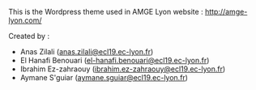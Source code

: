 This is the Wordpress theme used in AMGE Lyon website : http://amge-lyon.com/

Created by :

- Anas Zilali (anas.zilali@ecl19.ec-lyon.fr)
- El Hanafi Benouari (el-hanafi.benouari@ecl19.ec-lyon.fr)
- Ibrahim Ez-zahraouy (ibrahim.ez-zahraouy@ecl19.ec-lyon.fr)
- Aymane S'guiar (aymane.sguiar@ecl19.ec-lyon.fr)
